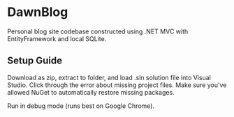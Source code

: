 # DawnBlog
Personal blog site codebase constructed using .NET MVC with EntityFramework and local SQLite.

## Setup Guide
Download as zip, extract to folder, and load .sln solution file into
Visual Studio. Click through the error about missing project files.
Make sure you've allowed NuGet to automatically restore missing packages.

Run in debug mode (runs best on Google Chrome).

